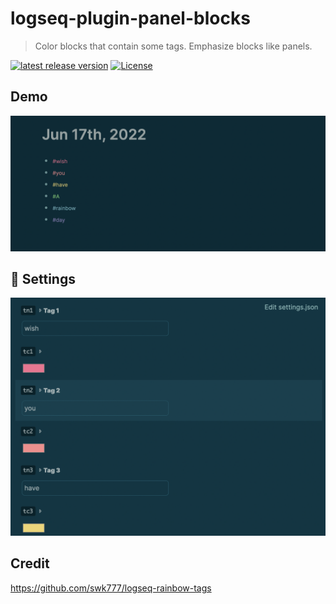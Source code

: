 
# logseq-plugin-panel-blocks
> Color blocks that contain some tags. Emphasize blocks like panels.

[![latest release version](https://img.shields.io/github/v/release/YU000jp/logseq-rainbow-blocks)](https://github.com/YU000jp/logseq-rainbow-blocks/releases)
[![License](https://img.shields.io/github/license/YU000jp/logseq-rainbow-blocks?color=blue)](https://github.com/YU000jp/logseq-rainbow-blocks/blob/main/LICENSE)


## Demo

![demo](./demo.png)

## 🎨 Settings

![settings](./settings.png)



## Credit

<https://github.com/swk777/logseq-rainbow-tags>
